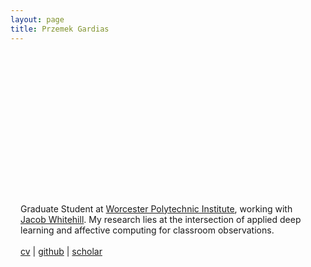 ```yaml
---
layout: page
title: Przemek Gardias
---
```


<div class="fp" markdown=0>
	<div class="circletag" style="height: 12rem; width: 12rem; border-radius: 50% 50% 50% 50%; margin: 2rem; flex: 0 0 12rem;""
		<img src="{{site.url}}/assets/profile.jpg" alt="Profile">
	</div>
	<p style="margin: 1rem; flex: 1 1 40%">
		Graduate Student at <a href="https://web.cs.wpi.edu/">Worcester Polytechnic Institute</a>, working with <a href="https://users.wpi.edu/~jrwhitehill/">Jacob Whitehill</a>. My research lies at the intersection of applied deep learning and affective computing for classroom observations.
		<br>
		<br>
		<a href="{{ site.baseurl }}/pdf/cv.pdf">cv</a> | <a href="https://github.com/pgardias">github</a> | <a href="https://scholar.google.com/citations?user=LpoiVbkAAAAJ">scholar</a>
	</p>
</div>
